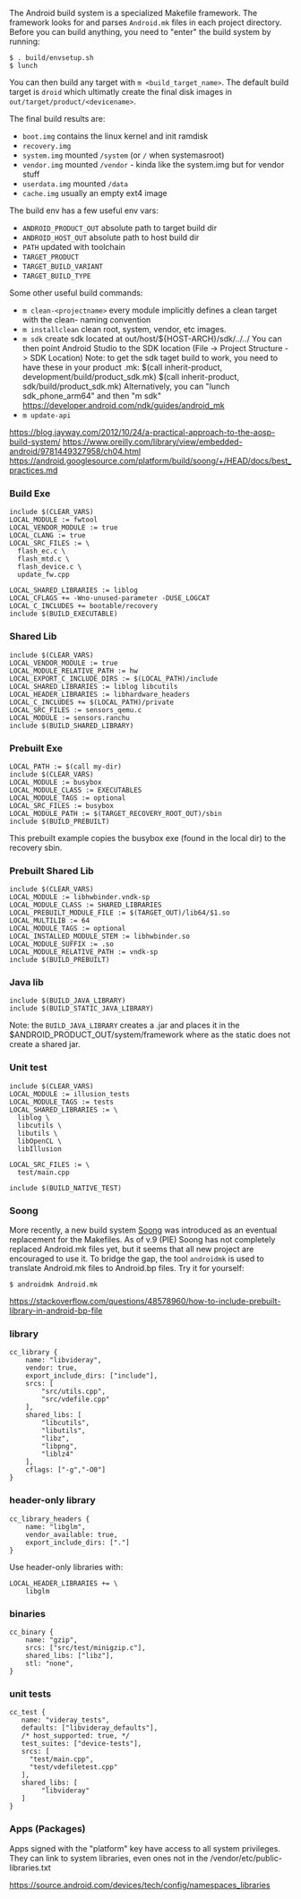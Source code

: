 The Android build system is a specialized Makefile framework. The framework looks for and parses `Android.mk` files in each project directory. Before you can build anything, you need to "enter" the build system by running:
```
$ . build/envsetup.sh
$ lunch
```
You can then build any target with `m <build_target_name>`. The default build target is `droid` which ultimatly create the final disk images in `out/target/product/<devicename>`.

The final build results are: 
 * `boot.img` contains the linux kernel and init ramdisk
 * `recovery.img`
 * `system.img` mounted `/system` (or `/` when systemasroot)
 * `vendor.img` mounted `/vendor` - kinda like the system.img but for vendor stuff
 * `userdata.img` mounted `/data`
 * `cache.img` usually an empty ext4 image

The build env has a few useful env vars:
 * `ANDROID_PRODUCT_OUT` absolute path to target build dir
 * `ANDROID_HOST_OUT` absolute path to host build dir
 * `PATH` updated with toolchain
 * `TARGET_PRODUCT`
 * `TARGET_BUILD_VARIANT`
 * `TARGET_BUILD_TYPE`


Some other useful build commands:

 * `m clean-<projectname>` every module implicitly defines a clean target with the clean-<projectname> naming convention
 * `m installclean` clean root, system, vendor, etc images. 
 * `m sdk` create sdk located at out/host/${HOST-ARCH}/sdk/../../  You can then point Android Studio to the SDK location (File -> Project Structure -> SDK Location) Note: to get the sdk taget build to work, you need to have these in your product .mk: $(call inherit-product, development/build/product_sdk.mk) $(call inherit-product, sdk/build/product_sdk.mk) Alternatively, you can "lunch sdk_phone_arm64" and then "m sdk" https://developer.android.com/ndk/guides/android_mk 
 * `m update-api`


https://blog.jayway.com/2012/10/24/a-practical-approach-to-the-aosp-build-system/
https://www.oreilly.com/library/view/embedded-android/9781449327958/ch04.html
https://android.googlesource.com/platform/build/soong/+/HEAD/docs/best_practices.md

### Build Exe
```
include $(CLEAR_VARS) 
LOCAL_MODULE := fwtool 
LOCAL_VENDOR_MODULE := true
LOCAL_CLANG := true 
LOCAL_SRC_FILES := \
  flash_ec.c \
  flash_mtd.c \
  flash_device.c \
  update_fw.cpp 

LOCAL_SHARED_LIBRARIES := liblog 
LOCAL_CFLAGS += -Wno-unused-parameter -DUSE_LOGCAT 
LOCAL_C_INCLUDES += bootable/recovery 
include $(BUILD_EXECUTABLE) 
```

### Shared Lib 
```
include $(CLEAR_VARS) 
LOCAL_VENDOR_MODULE := true 
LOCAL_MODULE_RELATIVE_PATH := hw
LOCAL_EXPORT_C_INCLUDE_DIRS := $(LOCAL_PATH)/include
LOCAL_SHARED_LIBRARIES := liblog libcutils 
LOCAL_HEADER_LIBRARIES := libhardware_headers 
LOCAL_C_INCLUDES += $(LOCAL_PATH)/private
LOCAL_SRC_FILES := sensors_qemu.c 
LOCAL_MODULE := sensors.ranchu 
include $(BUILD_SHARED_LIBRARY)
```

### Prebuilt Exe
```
LOCAL_PATH := $(call my-dir)
include $(CLEAR_VARS)
LOCAL_MODULE := busybox
LOCAL_MODULE_CLASS := EXECUTABLES
LOCAL_MODULE_TAGS := optional
LOCAL_SRC_FILES := busybox
LOCAL_MODULE_PATH := $(TARGET_RECOVERY_ROOT_OUT)/sbin
include $(BUILD_PREBUILT)
```
This prebuilt example copies the busybox exe (found in the local dir) to the recovery sbin.

### Prebuilt Shared Lib
```
include $(CLEAR_VARS)
LOCAL_MODULE := libhwbinder.vndk-sp
LOCAL_MODULE_CLASS := SHARED_LIBRARIES
LOCAL_PREBUILT_MODULE_FILE := $(TARGET_OUT)/lib64/$1.so
LOCAL_MULTILIB := 64
LOCAL_MODULE_TAGS := optional
LOCAL_INSTALLED_MODULE_STEM := libhwbinder.so
LOCAL_MODULE_SUFFIX := .so
LOCAL_MODULE_RELATIVE_PATH := vndk-sp
include $(BUILD_PREBUILT)
```
### Java lib
```
include $(BUILD_JAVA_LIBRARY)
include $(BUILD_STATIC_JAVA_LIBRARY)
```
Note: the `BUILD_JAVA_LIBRARY` creates a .jar and places it in the $ANDROID_PRODUCT_OUT/system/framework where as the static does not create a shared jar.

### Unit test

```
include $(CLEAR_VARS)
LOCAL_MODULE := illusion_tests
LOCAL_MODULE_TAGS := tests
LOCAL_SHARED_LIBRARIES := \
  liblog \
  libcutils \
  libutils \
  libOpenCL \
  libIllusion

LOCAL_SRC_FILES := \
  test/main.cpp

include $(BUILD_NATIVE_TEST)
```

### Soong
More recently, a new build system [Soong](https://android.googlesource.com/platform/build/soong/) was introduced as an eventual replacement for the Makefiles. As of v.9 (PIE) Soong has not completely replaced Android.mk files yet, but it seems that all new project are encouraged to use it. To bridge the gap, the tool `androidmk` is used to translate Android.mk files to Android.bp files. Try it for yourself:

```
$ androidmk Android.mk
```

https://stackoverflow.com/questions/48578960/how-to-include-prebuilt-library-in-android-bp-file

### library

```
cc_library {
    name: "libvideray",
    vendor: true,
    export_include_dirs: ["include"],
    srcs: [
        "src/utils.cpp",
        "src/vdefile.cpp"
    ],
    shared_libs: [
        "libcutils",
        "libutils",
        "libz",
        "libpng",
        "liblz4"
    ],
    cflags: ["-g","-O0"]
}
```


### header-only library

```
cc_library_headers {
	name: "libglm",
	vendor_available: true,
	export_include_dirs: ["."]
}

```

Use header-only libraries with: 
```
LOCAL_HEADER_LIBRARIES += \
    libglm
```

### binaries

```
cc_binary {
    name: "gzip",
    srcs: ["src/test/minigzip.c"],
    shared_libs: ["libz"],
    stl: "none",
}
```


### unit tests

```
cc_test {
   name: "videray_tests",
   defaults: ["libvideray_defaults"],
   /* host_supported: true, */
   test_suites: ["device-tests"],
   srcs: [
     "test/main.cpp",
     "test/vdefiletest.cpp"
   ],
   shared_libs: [
        "libvideray"
   ]
}
```

### Apps (Packages)

Apps signed with the "platform" key have access to all system privileges. They can link to system libraries, even ones not in the /vendor/etc/public-libraries.txt

https://source.android.com/devices/tech/config/namespaces_libraries


